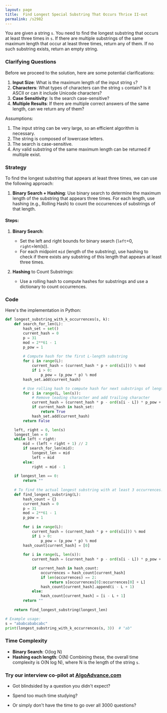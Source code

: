 ```yaml
---
layout: page
title:  Find Longest Special Substring That Occurs Thrice II-out
permalink: /s2982
---
```

You are given a string `s`. You need to find the longest substring that occurs at least three times in `s`. If there are multiple substrings of the same maximum length that occur at least three times, return any of them. If no such substring exists, return an empty string.

### Clarifying Questions
Before we proceed to the solution, here are some potential clarifications:
1. **Input Size**: What is the maximum length of the input string `s`?
2. **Characters**: What types of characters can the string `s` contain? Is it ASCII or can it include Unicode characters?
3. **Case Sensitivity**: Is the search case-sensitive?
4. **Multiple Results**: If there are multiple correct answers of the same length, can we return any of them?

Assumptions:
1. The input string can be very large, so an efficient algorithm is necessary.
2. The string is composed of lowercase letters.
3. The search is case-sensitive.
4. Any valid substring of the same maximum length can be returned if multiple exist.

### Strategy
To find the longest substring that appears at least three times, we can use the following approach:
1. **Binary Search + Hashing**: Use binary search to determine the maximum length of the substring that appears three times. For each length, use hashing (e.g., Rolling Hash) to count the occurrences of substrings of that length.

#### Steps:
1. **Binary Search**:
   - Set the left and right bounds for binary search (`left`=0, `right`=len(s)).
   - For each midpoint `mid` (length of the substring), use hashing to check if there exists any substring of this length that appears at least three times.
   
2. **Hashing** to Count Substrings:
   - Use a rolling hash to compute hashes for substrings and use a dictionary to count occurrences.

### Code
Here's the implementation in Python:

```python
def longest_substring_with_k_occurrences(s, k):
    def search_for_len(L):
        hash_set = set()
        current_hash = 0
        p = 31
        mod = 2**61 - 1
        p_pow = 1
        
        # Compute hash for the first L-length substring
        for i in range(L):
            current_hash = (current_hash * p + ord(s[i])) % mod
            if i > 0:
                p_pow = (p_pow * p) % mod
        hash_set.add(current_hash)

        # Use rolling hash to compute hash for next substrings of length L
        for i in range(L, len(s)):
            # Remove leading character and add trailing character
            current_hash = (current_hash * p - ord(s[i - L]) * p_pow + ord(s[i])) % mod
            if current_hash in hash_set:
                return True
            hash_set.add(current_hash)
        return False

    left, right = 0, len(s)
    longest_len = 0
    while left < right:
        mid = (left + right + 1) // 2
        if search_for_len(mid):
            longest_len = mid
            left = mid
        else:
            right = mid - 1
    
    if longest_len == 0:
        return ""
    
    # To find the actual longest substring with at least 3 occurrences.
    def find_longest_substring(L):
        hash_count = {}
        current_hash = 0
        p = 31
        mod = 2**61 - 1
        p_pow = 1
        
        for i in range(L):
            current_hash = (current_hash * p + ord(s[i])) % mod
            if i > 0:
                p_pow = (p_pow * p) % mod
        hash_count[current_hash] = [0]
        
        for i in range(L, len(s)):
            current_hash = (current_hash * p - ord(s[i - L]) * p_pow + ord(s[i])) % mod

            if current_hash in hash_count:
                occurrences = hash_count[current_hash]
                if len(occurrences) == 2:
                    return s[occurrences[0]:occurrences[0] + L]
                hash_count[current_hash].append(i - L + 1)
            else:
                hash_count[current_hash] = [i - L + 1]
        return ""
    
    return find_longest_substring(longest_len)

# Example usage:
s = "ababcababcabc"
print(longest_substring_with_k_occurrences(s, 3))  # "ab"
```

### Time Complexity
- **Binary Search**: O(log N)
- **Hashing each length**: O(N)
Combining these, the overall time complexity is O(N log N), where N is the length of the string `s`.


### Try our interview co-pilot at [AlgoAdvance.com](https://algoAdvance.com)

- Got blindsided by a question you didn't expect?

- Spend too much time studying?

- Or simply don't have the time to go over all 3000 questions?

